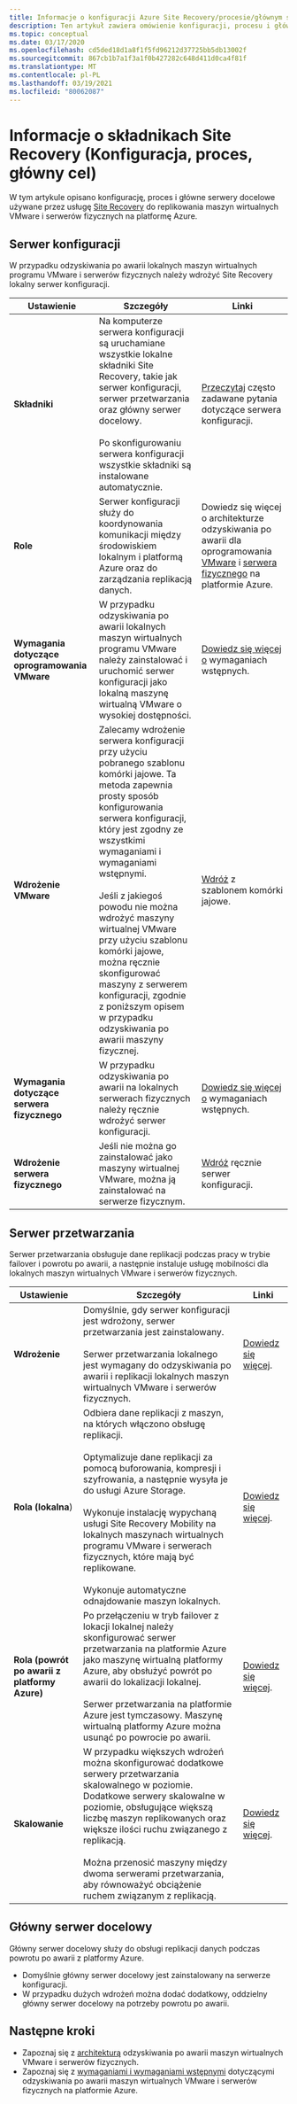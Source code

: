 ```yaml
---
title: Informacje o konfiguracji Azure Site Recovery/procesie/głównym serwerze docelowym
description: Ten artykuł zawiera omówienie konfiguracji, procesu i głównych serwerów docelowych, które są używane podczas konfigurowania odzyskiwania po awarii lokalnych maszyn wirtualnych VMware na platformie Azure przy użyciu Azure Site Recovery
ms.topic: conceptual
ms.date: 03/17/2020
ms.openlocfilehash: cd5ded18d1a8f1f5fd96212d37725bb5db13002f
ms.sourcegitcommit: 867cb1b7a1f3a1f0b427282c648d411d0ca4f81f
ms.translationtype: MT
ms.contentlocale: pl-PL
ms.lasthandoff: 03/19/2021
ms.locfileid: "80062087"
---
```

# <a name="about-site-recovery-components-configuration-process-master-target"></a>Informacje o składnikach Site Recovery (Konfiguracja, proces, główny cel)

W tym artykule opisano konfigurację, proces i główne serwery docelowe używane przez usługę [Site Recovery](site-recovery-overview.md) do replikowania maszyn wirtualnych VMware i serwerów fizycznych na platformę Azure.

## <a name="configuration-server"></a>Serwer konfiguracji

W przypadku odzyskiwania po awarii lokalnych maszyn wirtualnych programu VMware i serwerów fizycznych należy wdrożyć Site Recovery lokalny serwer konfiguracji.

**Ustawienie** | **Szczegóły** | **Linki**
--- | --- | ---
**Składniki**  | Na komputerze serwera konfiguracji są uruchamiane wszystkie lokalne składniki Site Recovery, takie jak serwer konfiguracji, serwer przetwarzania oraz główny serwer docelowy.<br/><br/> Po skonfigurowaniu serwera konfiguracji wszystkie składniki są instalowane automatycznie. | [Przeczytaj](vmware-azure-common-questions.md#configuration-server) często zadawane pytania dotyczące serwera konfiguracji.
**Role** | Serwer konfiguracji służy do koordynowania komunikacji między środowiskiem lokalnym i platformą Azure oraz do zarządzania replikacją danych. | Dowiedz się więcej o architekturze odzyskiwania po awarii dla oprogramowania [VMware](vmware-azure-architecture.md) i [serwera fizycznego](physical-azure-architecture.md) na platformie Azure.
**Wymagania dotyczące oprogramowania VMware** | W przypadku odzyskiwania po awarii lokalnych maszyn wirtualnych programu VMware należy zainstalować i uruchomić serwer konfiguracji jako lokalną maszynę wirtualną VMware o wysokiej dostępności. | [Dowiedz się więcej o](vmware-azure-deploy-configuration-server.md#prerequisites) wymaganiach wstępnych.
**Wdrożenie VMware** | Zalecamy wdrożenie serwera konfiguracji przy użyciu pobranego szablonu komórki jajowe. Ta metoda zapewnia prosty sposób konfigurowania serwera konfiguracji, który jest zgodny ze wszystkimi wymaganiami i wymaganiami wstępnymi.<br/><br/> Jeśli z jakiegoś powodu nie można wdrożyć maszyny wirtualnej VMware przy użyciu szablonu komórki jajowe, można ręcznie skonfigurować maszyny z serwerem konfiguracji, zgodnie z poniższym opisem w przypadku odzyskiwania po awarii maszyny fizycznej. | [Wdróż](vmware-azure-deploy-configuration-server.md#deploy-a-configuration-server-through-an-ova-template) z szablonem komórki jajowe.
**Wymagania dotyczące serwera fizycznego** | W przypadku odzyskiwania po awarii na lokalnych serwerach fizycznych należy ręcznie wdrożyć serwer konfiguracji. | [Dowiedz się więcej o](physical-azure-set-up-source.md#prerequisites) wymaganiach wstępnych.
**Wdrożenie serwera fizycznego** | Jeśli nie można go zainstalować jako maszyny wirtualnej VMware, można ją zainstalować na serwerze fizycznym. | [Wdróż](physical-azure-set-up-source.md#set-up-the-source-environment) ręcznie serwer konfiguracji.

## <a name="process-server"></a>Serwer przetwarzania

Serwer przetwarzania obsługuje dane replikacji podczas pracy w trybie failover i powrotu po awarii, a następnie instaluje usługę mobilności dla lokalnych maszyn wirtualnych VMware i serwerów fizycznych.

**Ustawienie** | **Szczegóły** | **Linki**
--- | --- | ---
**Wdrożenie**  | Domyślnie, gdy serwer konfiguracji jest wdrożony, serwer przetwarzania jest zainstalowany. <br/><br/> Serwer przetwarzania lokalnego jest wymagany do odzyskiwania po awarii i replikacji lokalnych maszyn wirtualnych VMware i serwerów fizycznych. | [Dowiedz się więcej](vmware-azure-architecture.md#architectural-components).
**Rola (lokalna**) | Odbiera dane replikacji z maszyn, na których włączono obsługę replikacji. <br/><br/> Optymalizuje dane replikacji za pomocą buforowania, kompresji i szyfrowania, a następnie wysyła je do usługi Azure Storage. <br/><br/> Wykonuje instalację wypychaną usługi Site Recovery Mobility na lokalnych maszynach wirtualnych programu VMware i serwerach fizycznych, które mają być replikowane. <br/><br/> Wykonuje automatyczne odnajdowanie maszyn lokalnych. | [Dowiedz się więcej](vmware-azure-enable-replication.md).
**Rola (powrót po awarii z platformy Azure)** | Po przełączeniu w tryb failover z lokacji lokalnej należy skonfigurować serwer przetwarzania na platformie Azure jako maszynę wirtualną platformy Azure, aby obsłużyć powrót po awarii do lokalizacji lokalnej.<br/><br/> Serwer przetwarzania na platformie Azure jest tymczasowy. Maszynę wirtualną platformy Azure można usunąć po powrocie po awarii. | [Dowiedz się więcej](vmware-azure-set-up-process-server-azure.md).
**Skalowanie** | W przypadku większych wdrożeń można skonfigurować dodatkowe serwery przetwarzania skalowalnego w poziomie. Dodatkowe serwery skalowalne w poziomie, obsługujące większą liczbę maszyn replikowanych oraz większe ilości ruchu związanego z replikacją.<br/><br/> Można przenosić maszyny między dwoma serwerami przetwarzania, aby równoważyć obciążenie ruchem związanym z replikacją. | [Dowiedz się więcej](vmware-azure-set-up-process-server-scale.md).

## <a name="master-target-server"></a>Główny serwer docelowy

Główny serwer docelowy służy do obsługi replikacji danych podczas powrotu po awarii z platformy Azure.

- Domyślnie główny serwer docelowy jest zainstalowany na serwerze konfiguracji.
- W przypadku dużych wdrożeń można dodać dodatkowy, oddzielny główny serwer docelowy na potrzeby powrotu po awarii.

## <a name="next-steps"></a>Następne kroki

- Zapoznaj się z [architekturą](vmware-azure-architecture.md) odzyskiwania po awarii maszyn wirtualnych VMware i serwerów fizycznych.
- Zapoznaj się z [wymaganiami i wymaganiami wstępnymi](vmware-physical-azure-support-matrix.md) dotyczącymi odzyskiwania po awarii maszyn wirtualnych VMware i serwerów fizycznych na platformie Azure.
